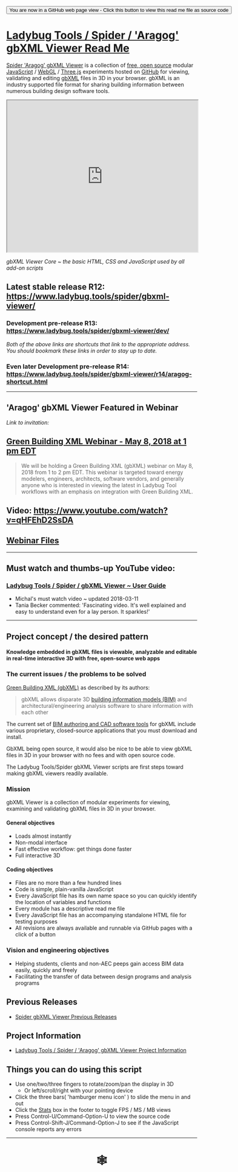 <span style=display:none; >[You are now in a GitHub source code view - click this link to view Read Me file as a web page]( https://www.ladybug.tools/spider/index.html#gbxml-viewer/README.md "View file as a web page." ) </span>

<div><input type=button onclick="window.location.href='https://github.com/ladybug-tools/spider/blob/master/gbxml-viewer/r13/README.md'";
value='You are now in a GitHub web page view - Click this button to view this read me file as source code' ></div>


# [Ladybug Tools / Spider / 'Aragog' gbXML Viewer Read Me]( #gbxml-viewer/README.md )

[Spider 'Aragog' gbXML Viewer]( https://github.com/ladybug-tools/spider "Source code on GitHub" ) is a collection of [free, open source]( https://opensource.guide/ "Read all about it at OpenSource Guides" ) modular [JavaScript]( https://developer.mozilla.org/en-US/docs/Web/JavaScript/About_JavaScript "Callout to Brendan" ) / [WebGL]( https://www.khronos.org/webgl/ "Tip of the hat to Ken Russell" ) / [Three.js]( https://threejs.org/ "Hi Mr.doob" ) experiments hosted on [GitHub]( https://github.com/about "Beep for where the geek peeps keep" ) for viewing, validating and editing [gbXML]( http://gbxml.org "Where's your schema today?" ) files in 3D in your browser. gbXML is an industry supported file format for sharing building information between numerous building design software tools.

<iframe class=iframeReadMe src=https://www.ladybug.tools/spider/gbxml-viewer/r13/gv-gbp-gbxml-parse/gv-gbp-run.html width=100% height=400px >Iframes are not displayed on github.com</iframe>

_gbXML Viewer Core ~ the basic HTML, CSS and JavaScript used by all add-on scripts_



## Latest stable release R12:<br><https://www.ladybug.tools/spider/gbxml-viewer/>

### Development pre-release R13: <br><https://www.ladybug.tools/spider/gbxml-viewer/dev/>

_Both of the above links are shortcuts that link to the appropriate address. You should bookmark these links in order to stay up to date._

### Even later Development pre-release R14: <br><https://www.ladybug.tools/spider/gbxml-viewer/r14/aragog-shortcut.html>

***

## 'Aragog' gbXML Viewer Featured in Webinar

_Link to invitation:_

## [Green Building XML Webinar - May 8, 2018 at 1 pm EDT]( http://myemail.constantcontact.com/Announcing-a-gbXML-Webinar-on-Tuesday--May-8--2018-at-1-pm-EST.html?soid=1103133034893&aid=ZlDypohgPPc )

> We will be holding a Green Building XML (gbXML) webinar on May 8, 2018 from 1 to 2 pm EDT. This webinar is targeted toward energy modelers, engineers, architects, software vendors, and generally anyone who is interested in viewing the latest in Ladybug Tool workflows with an emphasis on integration with Green Building XML.

## Video: https://www.youtube.com/watch?v=qHFEhD2SsDA

## [Webinar Files]( https://www.ladybug.tools/spider/index.html#gbxml-viewer/2018-05-08-gbxml-webinar/README.md )


***

## Must watch and thumbs-up YouTube video:

### [Ladybug Tools / Spider / gbXML Viewer ~ User Guide]( https://youtu.be/2QHrbuKIkdY )

* Michal's must watch video ~ updated 2018-03-11
* Tania Becker commented: 'Fascinating video. It's well explained and easy to understand even for a lay person. It sparkles!'

***


## Project concept / the desired pattern

#### Knowledge embedded in gbXML files is viewable, analyzable and editable in real-time interactive 3D with free, open-source web apps

### The current issues / the problems to be solved


[Green Building XML (gbXML)]( https://en.wikipedia.org/wiki/Green_Building_XML ) as described by its authors:

> gbXML allows disparate 3D [building information models (BIM)]( https://en.wikipedia.org/wiki/Building_information_modeling ) and architectural/engineering analysis software to share information with each other

The current set of [BIM authoring and CAD software tools]( http://www.gbxml.org/Software_Tools_that_Support_GreenBuildingXML_gbXML ) for gbXML include various proprietary, closed-source applications that you must download and install.

GbXML being open source, it would also be nice to be able to view gbXML files in 3D in your browser with no fees and with open source code.

The Ladybug Tools/Spider gbXML Viewer scripts are first steps toward making gbXML viewers readily available.

### Mission

gbXML Viewer is a collection of modular experiments for viewing, examining and validating gbXML files in 3D in your browser.

#### General objectives

* Loads almost instantly
* Non-modal interface
* Fast effective workflow: get things done faster
* Full interactive 3D

#### Coding objectives

* Files are no more than a few hundred lines
* Code is simple, plain-vanilla JavaScript
* Every JavaScript file has its own name space so you can quickly identify the location of variables and functions
* Every module has a descriptive read me file
* Every JavaScript file has an accompanying standalone HTML file for testing purposes
* All revisions are always available and runnable via GitHub pages with a click of a button

### Vision and engineering objectives

* Helping students, clients and non-AEC peeps gain access BIM data easily, quickly and freely
* Facilitating the transfer of data between design programs and analysis programs


## Previous Releases

* [Spider gbXML Viewer Previous Releases]( https://www.ladybug.tools/spider/index.html#gbxml-viewer/previous-releases.md )


## Project Information

* [Ladybug Tools / Spider / 'Aragog' gbXML Viewer Project Information]( #gbxml-viewer/gbxml-viewer-info.md )


## Things you can do using this script

* Use one/two/three fingers to rotate/zoom/pan the display in 3D
	* Or left/scroll/right with your pointing device
* Click the three bars( 'hamburger menu icon' ) to slide the menu in and out
* Click the [Stats]( https://github.com/mrdoob/stats.js/ ) box in the footer to toggle FPS / MS / MB views
* Press Control-U/Command-Option-U to view the source code
* Press Control-Shift-J/Command-Option-J to see if the JavaScript console reports any errors



***

# <center title="hello!" ><a href=javascript:window.scrollTo(0,0); style=text-decoration:none; > &#x1f578; </a></center>

